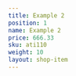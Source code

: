 ```yaml
---
title: Example 2
position: 1
name: Example 2
price: 666.33
sku: ati110
weight: 10
layout: shop-item
---
```


